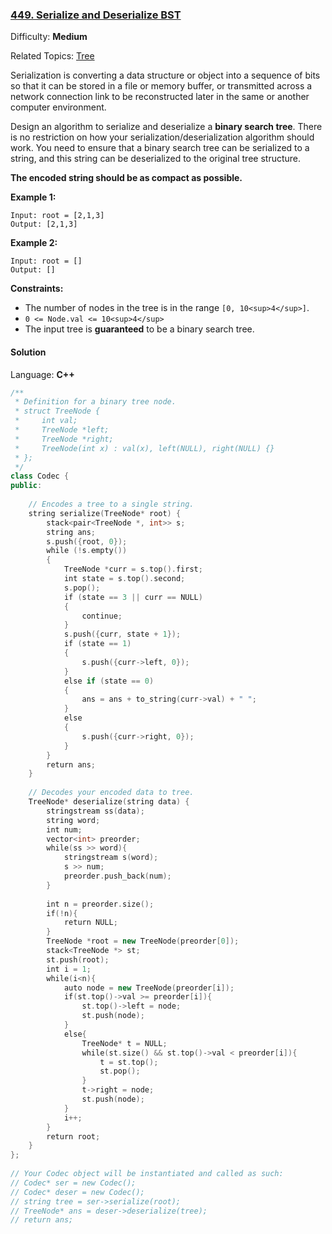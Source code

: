 ### [449\. Serialize and Deserialize BST](https://leetcode.com/problems/serialize-and-deserialize-bst/)

Difficulty: **Medium**

Related Topics: [Tree](https://leetcode.com/tag/tree/)

Serialization is converting a data structure or object into a sequence of bits so that it can be stored in a file or memory buffer, or transmitted across a network connection link to be reconstructed later in the same or another computer environment.

Design an algorithm to serialize and deserialize a **binary search tree**. There is no restriction on how your serialization/deserialization algorithm should work. You need to ensure that a binary search tree can be serialized to a string, and this string can be deserialized to the original tree structure.

**The encoded string should be as compact as possible.**

**Example 1:**

```
Input: root = [2,1,3]
Output: [2,1,3]
```

**Example 2:**

```
Input: root = []
Output: []
```

**Constraints:**

- The number of nodes in the tree is in the range `[0, 10<sup>4</sup>]`.
- `0 <= Node.val <= 10<sup>4</sup>`
- The input tree is **guaranteed** to be a binary search tree.

#### Solution

Language: **C++**

```c++
/**
 * Definition for a binary tree node.
 * struct TreeNode {
 *     int val;
 *     TreeNode *left;
 *     TreeNode *right;
 *     TreeNode(int x) : val(x), left(NULL), right(NULL) {}
 * };
 */
class Codec {
public:
​
    // Encodes a tree to a single string.
    string serialize(TreeNode* root) {
        stack<pair<TreeNode *, int>> s;
        string ans;
        s.push({root, 0});
        while (!s.empty())
        {
            TreeNode *curr = s.top().first;
            int state = s.top().second;
            s.pop();
            if (state == 3 || curr == NULL)
            {
                continue;
            }
            s.push({curr, state + 1});
            if (state == 1)
            {
                s.push({curr->left, 0});
            }
            else if (state == 0)
            {
                ans = ans + to_string(curr->val) + " ";
            }
            else
            {
                s.push({curr->right, 0});
            }
        }
        return ans;
    }
​
    // Decodes your encoded data to tree.
    TreeNode* deserialize(string data) {
        stringstream ss(data);
        string word;
        int num;
        vector<int> preorder;
        while(ss >> word){
            stringstream s(word);
            s >> num;
            preorder.push_back(num);
        }
        
        int n = preorder.size();
        if(!n){
            return NULL;
        }
        TreeNode *root = new TreeNode(preorder[0]);
        stack<TreeNode *> st;
        st.push(root);
        int i = 1;
        while(i<n){
            auto node = new TreeNode(preorder[i]);
            if(st.top()->val >= preorder[i]){
                st.top()->left = node;
                st.push(node);
            }
            else{
                TreeNode* t = NULL;
                while(st.size() && st.top()->val < preorder[i]){
                    t = st.top();
                    st.pop();
                }
                t->right = node;
                st.push(node);
            }
            i++;
        }
        return root;
    }
};
​
// Your Codec object will be instantiated and called as such:
// Codec* ser = new Codec();
// Codec* deser = new Codec();
// string tree = ser->serialize(root);
// TreeNode* ans = deser->deserialize(tree);
// return ans;
```
